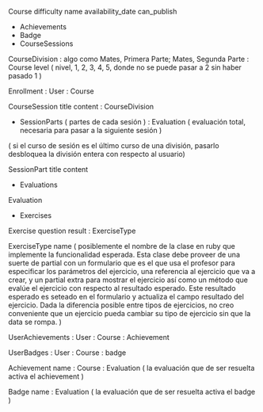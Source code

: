 Course
  difficulty
  name
  availability_date
  can_publish
  * Achievements
  * Badge
  * CourseSessions

CourseDivision : algo como Mates, Primera Parte; Mates, Segunda Parte
  : Course
  level ( nivel, 1, 2, 3, 4, 5, donde no se puede pasar a 2 sin haber pasado 1 )

Enrollment
  : User
  : Course

CourseSession
  title
  content
  : CourseDivision
  * SessionParts ( partes de cada sesión )
  : Evaluation ( evaluación total, necesaria para pasar a la siguiente sesión )

( si el curso de sesión es el último curso de una división, pasarlo desbloquea 
la división entera con respecto al usuario)

SessionPart
  title
  content
  * Evaluations

Evaluation
  * Exercises

Exercise
  question
  result
  : ExerciseType

ExerciseType
  name
  ( posiblemente el nombre de la clase en ruby que implemente la funcionalidad
    esperada. Esta clase debe proveer de una suerte de partial con un formulario
    que es el que usa el profesor para especificar los parámetros del ejercicio,
    una referencia al ejercicio que va a crear, y un partial extra para mostrar el
    ejercicio así como un método que evalúe el ejercicio con respecto al resultado
    esperado. Este resultado esperado es seteado en el formulario y actualiza el
    campo resultado del ejercicio. Dada la diferencia posible entre tipos de 
    ejercicios, no creo conveniente que un ejercicio pueda cambiar su tipo de ejercicio
    sin que la data se rompa. )

UserAchievements
  : User
  : Course
  : Achievement

UserBadges
  : User
  : Course
  : badge

Achievement
  name
  : Course
  : Evaluation ( la evaluación que de ser resuelta activa el achievement )
  
Badge
  name
  : Evaluation ( la evaluación que de ser resuelta activa el badge )